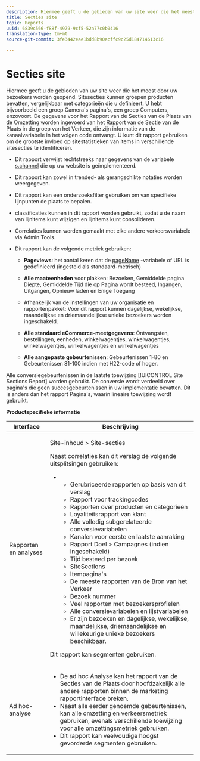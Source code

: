 ```yaml
---
description: Hiermee geeft u de gebieden van uw site weer die het meest door uw bezoekers worden geopend. Sitesecties kunnen groepen producten bevatten, vergelijkbaar met categorieën die u definieert. U hebt bijvoorbeeld een groep Camera's pagina's, een groep Computers, enzovoort. De gegevens voor het Rapport van de Secties van de Plaats van de Omzetting worden ingevoerd van het Rapport van de Sectie van de Plaats in de groep van het Verkeer, die zijn informatie van de kanaalvariabele in het volgen code ontvangt. U kunt dit rapport gebruiken om de grootste invloed op sitestatistieken van items in verschillende sitesecties te identificeren.
title: Secties site
topic: Reports
uuid: 6839c566-f88f-4979-9cf5-52a77c0b0416
translation-type: tm+mt
source-git-commit: 3fe3442eae1bdd8b90acffc9c25d184714613c16

---
```



# Secties site

Hiermee geeft u de gebieden van uw site weer die het meest door uw bezoekers worden geopend. Sitesecties kunnen groepen producten bevatten, vergelijkbaar met categorieën die u definieert. U hebt bijvoorbeeld een groep Camera&#39;s pagina&#39;s, een groep Computers, enzovoort. De gegevens voor het Rapport van de Secties van de Plaats van de Omzetting worden ingevoerd van het Rapport van de Sectie van de Plaats in de groep van het Verkeer, die zijn informatie van de kanaalvariabele in het volgen code ontvangt. U kunt dit rapport gebruiken om de grootste invloed op sitestatistieken van items in verschillende sitesecties te identificeren.

* Dit rapport verwijst rechtstreeks naar gegevens van de variabele [s.channel](https://docs.adobe.com/content/help/en/analytics/implementation/vars/page-vars/channel.html) die op uw website is geïmplementeerd.
* Dit rapport kan zowel in trended- als gerangschikte notaties worden weergegeven.
* Dit rapport kan een onderzoeksfilter gebruiken om van specifieke lijnpunten de plaats te bepalen.
* classificaties kunnen in dit rapport worden gebruikt, zodat u de naam van lijnitems kunt wijzigen en lijnitems kunt consolideren.
* Correlaties kunnen worden gemaakt met elke andere verkeersvariabele via Admin Tools.
* Dit rapport kan de volgende metriek gebruiken:

   * **Pageviews**: het aantal keren dat de [pageName](https://docs.adobe.com/content/help/en/analytics/implementation/vars/page-vars/pagename.html) -variabele of URL is gedefinieerd (ingesteld als standaard-metrisch)

   * **Alle maateenheden** voor plakken: Bezoeken, Gemiddelde pagina Diepte, Gemiddelde Tijd die op Pagina wordt besteed, Ingangen, Uitgangen, Opnieuw laden en Enige Toegang
   * Afhankelijk van de instellingen van uw organisatie en rapportenpakket: Voor dit rapport kunnen dagelijkse, wekelijkse, maandelijkse en driemaandelijkse unieke bezoekers worden ingeschakeld.
   * **Alle standaard eCommerce-meetgegevens**: Ontvangsten, bestellingen, eenheden, winkelwagentjes, winkelwagentjes, winkelwagentjes, winkelwagentjes en winkelwagentjes
   * **Alle aangepaste gebeurtenissen**: Gebeurtenissen 1-80 en Gebeurtenissen 81-100 indien met H22-code of hoger.

Alle conversiegebeurtenissen in de laatste toewijzing [!UICONTROL Site Sections Report] worden gebruikt. De conversie wordt verdeeld over pagina&#39;s die geen succesgebeurtenissen in uw implementatie bevatten. Dit is anders dan het rapport [](/help/components/c-variables/dimensionslist/reports-pages.md)Pagina&#39;s, waarin lineaire toewijzing wordt gebruikt.

**Productspecifieke informatie**

<table id="table_525FDF95C8ED4BF2A1E25BE2DA971EFB"> 
 <thead> 
  <tr> 
   <th colname="col1" class="entry"> Interface </th> 
   <th colname="col2" class="entry"> Beschrijving </th> 
  </tr> 
 </thead>
 <tbody> 
  <tr> 
   <td colname="col1"> Rapporten en analyses </td> 
   <td colname="col2"> <p> <span class="uicontrol"> Site-inhoud</span> &gt; <span class="uicontrol"> Site-secties</span> </p> <p>Naast correlaties kan dit verslag de volgende uitsplitsingen gebruiken: </p> 
    <ul id="ul_9CD009D89B134C53807332E3C88D3C44"> 
     <li id="li_566417EB074D425C9A1F4FB28AA7FAB4"> 
      <ul id="ul_3795C7AAE6DA4B7E96FCDC7F3211DFBB"> 
       <li id="li_50B295E961724CFB83D222DE9B4C7FF2">Gerubriceerde rapporten op basis van dit verslag </li> 
       <li id="li_697682892D8841BC8120BEC0E1AE9753"> <span class="wintitle"> Rapport voor trackingcodes</span> </li> 
       <li id="li_F6D893FCBA7A4B3EB04715833CA41022"> <span class="wintitle"> Rapporten over producten</span> en <span class="wintitle"> categorieën</span> </li> 
       <li id="li_9F379E61DB4F4753AE1FFFC8F9C17347"> <span class="wintitle"> Loyaliteitsrapport van klant</span> </li> 
       <li id="li_64A6A06F9265410ABB425DA4AF50C440">Alle volledig subgerelateerde conversievariabelen </li> 
       <li id="li_907DDFCC35AB48EEA5B169B4A2598FB1"> <span class="wintitle"> Kanalen voor eerste en laatste aanraking</span> </li> 
       <li id="li_B08A0DCB40154152AF1033B7629A5B5A"> <span class="uicontrol"> Rapport Doel</span> &gt; <span class="uicontrol"> Campagnes</span> (indien ingeschakeld) </li> 
       <li id="li_6D4E65DD6E2B49C9A8C12181D23F185A">Tijd besteed per bezoek </li> 
       <li id="li_C6D3AD5A534243A8A6E17C663FEBA6BA">SiteSections </li> 
       <li id="li_E1F46EED5CE2425D83200A2FCB686EE5">Itempagina's </li> 
       <li id="li_1201EE0EBF13476C9A9525E0700F30F3">De meeste rapporten van de Bron van het Verkeer </li> 
       <li id="li_563E07858FB1473BB22C2B191E8BE620">Bezoek nummer </li> 
       <li id="li_1CAD77ABA6A2454282A4DA7E88C047E8">Veel rapporten met bezoekersprofielen </li> 
       <li id="li_D3A04E4CD8EC4646AAB90BF19F0AFA8A">Alle conversievariabelen en lijstvariabelen </li> 
       <li id="li_01C194CE0F3E4C0694A34B4C6697F385">Er zijn bezoeken en dagelijkse, wekelijkse, maandelijkse, driemaandelijkse en willekeurige unieke bezoekers beschikbaar. </li> 
      </ul> </li> 
    </ul> <p>Dit rapport kan segmenten gebruiken. </p> </td> 
  </tr> 
  <tr> 
   <td colname="col1"> Ad hoc-analyse </td> 
   <td colname="col2"> 
    <ul id="ul_DFF9BFC01FC1424B8905C2D2C0EFD156"> 
     <li id="li_65FDF1C165C84F729E0EE84FF671B5E4">De ad hoc Analyse kan het rapport van de Secties van de Plaats door hoofdzakelijk alle andere rapporten binnen de marketing rapportinterface breken. </li> 
     <li id="li_2159DE10C52D40AA89E4C934FC184641">Naast alle eerder genoemde gebeurtenissen, kan alle omzetting en verkeersmetriek gebruiken, evenals verschillende toewijzing voor alle omzettingsmetriek gebruiken. </li> 
     <li id="li_3A23C6286D314B5D814612469F4F77C5">Dit rapport kan veelvoudige hoogst gevorderde segmenten gebruiken. </li> 
    </ul> </td> 
  </tr> 
 </tbody> 
</table>


